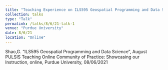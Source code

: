 ```yaml
---
title: "Teaching Experience on ILS595 Geospatial Programming and Data Science"
collection: talks
type: "Talk"
permalink: /talks/8/6/21-talk-1
venue: "Purdue University"
date: 8/6/21
location: "Online"
---
```


Shao,G. “ILS595 Geospatial Programming and Data Science”, August PULSIS Teaching Online Community of Practice: Showcasing our Instruction, online, Purdue University, 08/06/2021
